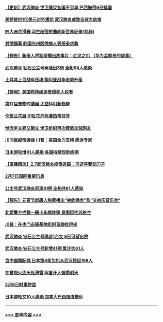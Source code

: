 #### [【更新】武汉肺炎 世卫建议各国不买单 巴西撤侨9日抵国](../pages/prog202/a102770740.md?t=02081433) 
#### [美将提供1亿美元对外援助 武汉肺炎或致全球大劫难](../pages/prog202/a102772361.md?t=02081433) 
#### [四大洲花滑赛 羽生结弦短曲刷新世界纪录(视频)](../pages/prog202/a102772341.md?t=02081433) 
#### [封院隔离 韩国光州医院病人丢纸条求救](../pages/prog202/a102772282.md?t=02081433) 
#### [【预告】新唐人将独家播出故事片：红龙之爪 （华为孟晚舟的故事）](../pages/prog202/a102767728.md?t=02081433) 
#### [武汉肺炎 钻石公主号再验出3例 全船64人感染](../pages/prog202/a102771726.md?t=02081433) 
#### [土耳其上百战车压境 叙利亚战争态势升级](../pages/prog202/a102772132.md?t=02081433) 
#### [【禁闻】美国将持续追责侵犯人权者](../pages/prog202/a102772042.md?t=02081433) 
#### [第17届宠物时装展 太空科幻新趋势](../pages/prog202/a102772033.md?t=02081433) 
#### [伦敦兰花展 印尼花卉弥漫热带芬芳](../pages/prog202/a102772026.md?t=02081433) 
#### [悼念李文亮又删文 世卫组织再次惹怒全球网友](../pages/prog202/a102771968.md?t=02081433) 
#### [川习就疫情通话 川普：美国全力支持 愿派专家](../pages/prog202/a102771930.md?t=02081433) 
#### [日本游轮增41人感染 各国持续现新病例](../pages/prog202/a102771912.md?t=02081433) 
#### [【直播回放】2.7武汉肺炎疫情追踪：习近平要动刀子](../pages/prog202/a102771649.md?t=02081433) 
#### [2月7日国际重要讯息](../pages/prog202/a102771747.md?t=02081433) 
#### [公主号武汉肺炎再添41例 全船共61人感染](../pages/prog202/a102771703.md?t=02081433) 
#### [【预告】元宵节新唐人独家播出“神韵晚会”及“交响乐音乐会”](../pages/prog202/a102767674.md?t=02081433) 
#### [北爱警方拦截一辆卡车绑炸弹 意图运往苏格兰](../pages/prog202/a102771609.md?t=02081433) 
#### [川普：在也门击毙基地组织首脑拉伊米](../pages/prog202/a102771528.md?t=02081433) 
#### [武汉肺炎 钻石公主号确诊1台女 9日可望出院](../pages/prog202/a102771518.md?t=02081433) 
#### [武汉肺炎 钻石公主号新增41例 累计达61人](../pages/prog202/a102771486.md?t=02081433) 
#### [含中国籍配偶 日本第4架包机从武汉接回198人](../pages/prog202/a102771472.md?t=02081433) 
#### [在曾炮火连天处滑雪 阿富汗人憧憬明天](../pages/prog202/a102771290.md?t=02081433) 
#### [2月6日时事拼盘](../pages/prog202/a102771225.md?t=02081433) 
#### [日本游轮又10人感染 加拿大巴西跟进撤侨](../pages/prog202/a102771084.md?t=02081433) 

----
#### [ >>> 更早内容 <<< ](../indexes/prog202-earlier.md)
